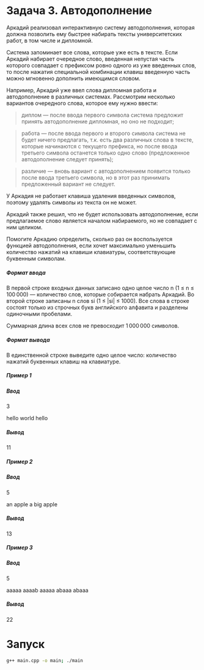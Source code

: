 # Задача 3. Автодополнение
Аркадий реализовал интерактивную систему автодополнения, которая должна позволить ему быстрее набирать тексты университетских работ, в том числе и дипломной.

Система запоминает все слова, которые уже есть в тексте. Если Аркадий набирает очередное слово, введенная непустая часть которого совпадает с префиксом ровно одного из уже введенных слов, то после нажатия специальной комбинации клавиш введенную часть можно мгновенно дополнить имеющимся словом.

Например, Аркадий уже ввел слова дипломная работа и автодополнение в различных системах. Рассмотрим несколько вариантов очередного слова, которое ему нужно ввести:

  >  диплом — после ввода первого символа система предложит принять автодополнение дипломная, но оно не подходит;

  >  работа — после ввода первого и второго символа система не будет ничего предлагать, т.к. есть два различных слова в тексте, которые начинаются с текущего префикса, но после ввода третьего символа останется только одно слово (предложенное автодополнение следует принять);
  
  >  различие — вновь вариант с автодополнением появится только после ввода третьего символа, но в этот раз принимать предложенный вариант не следует.


У Аркадия не работает клавиша удаления введенных символов, поэтому удалять символы из текста он не может.

Аркадий также решил, что не будет использовать автодополнение, если предлагаемое слово является началом набираемого, но не совпадает с ним целиком.

Помогите Аркадию определить, сколько раз он воспользуется функцией автодополнения, если хочет максимально уменьшить количество нажатий на клавиши клавиатуры, соответствующие буквенным символам.

##### Формат ввода
В первой строке входных данных записано одно целое число n (1 ≤ n ≤ 100 000) — количество слов, которые собирается набрать Аркадий. Во второй строке записаны n слов si (1 ≤ |si| ≤ 1000). Все слова в строке состоят только из строчных букв английского алфавита и разделены одиночными пробелами.

Суммарная длина всех слов не превосходит 1 000 000 символов.

##### Формат вывода
В единственной строке выведите одно целое число: количество нажатий буквенных клавиш на клавиатуре.
##### Пример 1
##### Ввод
3

hello world hello
##### Вывод
11
##### Пример 2
##### Ввод
5

an apple a big apple
##### Вывод
13
##### Пример 3
##### Ввод
5

aaaaa aaaab aaaaa abaaa abaaa
##### Вывод
22

# Запуск

```bash
g++ main.cpp -o main; ./main
```
